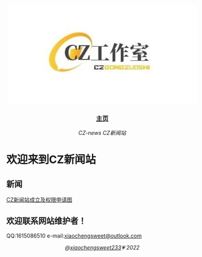 <div align="center">
  <img src="./public/czlogo.png" alt="CZ-news" />
  <h3><a href="./README.md">主页</a></h3>
  <p><em>CZ-news CZ新闻站</em></p>
</div>

# 欢迎来到CZ新闻站
## 新闻
[CZ新闻站成立及权限申请图](http://cz-news.wdvip.tech/001.html)

## 欢迎联系网站维护者！

QQ:1615086510
e-mail:xiaochengsweet@outlook.com

<div align="center">
  <em>@<a href="https://github.com/Xiaochengsweet233">xiaochengsweet233</a>💗 2022</em>
</div>

